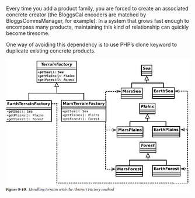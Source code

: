 Every time you add a product
family, you are forced to create an associated concrete creator (the BloggsCal encoders are matched by
BloggsCommsManager, for example). In a system that grows fast enough to encompass many products,
maintaining this kind of relationship can quickly become tiresome.

One way of avoiding this dependency is to use PHP’s clone keyword to duplicate existing concrete
products.

<img src="prototype.jpg" />
